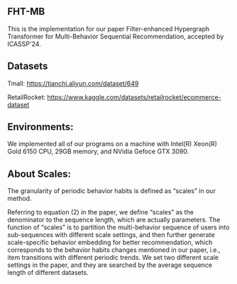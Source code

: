 ## FHT-MB
This is the implementation for our paper Filter-enhanced Hypergraph Transformer for Multi-Behavior Sequential Recommendation, accepted by ICASSP'24.


## Datasets
Tmall: https://tianchi.aliyun.com/dataset/649

RetailRocket: https://www.kaggle.com/datasets/retailrocket/ecommerce-dataset

## Environments:
We implemented all of our programs on a machine with Intel(R) Xeon(R) Gold 6150 CPU, 29GB memory, and NVidia Gefoce GTX 3090.

## About Scales:
The granularity of periodic behavior habits is defined as “scales” in our method. 

Referring to equation (2) in the paper, we define “scales” as the denominator to the sequence length, which are actually parameters. The function of “scales” is to partition the multi-behavior sequence of users into sub-sequences with different scale settings, and then further generate scale-specific behavior embedding for better recommendation, which corresponds to the behavior habits changes mentioned in our paper, i.e., item transitions with different periodic trends. We set two different scale settings in the paper, and they are searched by the average sequence length of different datasets. 
